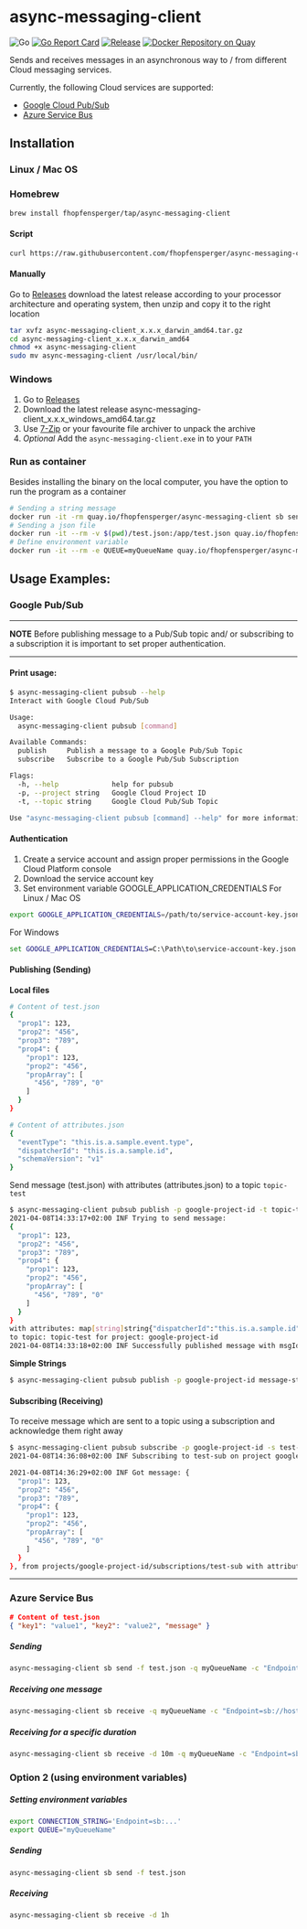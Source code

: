 # async-messaging-client
![Go](https://github.com/fhopfensperger/async-messaging-client/workflows/Go/badge.svg)
[![Go Report Card](https://goreportcard.com/badge/github.com/fhopfensperger/async-messaging-client)](https://goreportcard.com/report/github.com/fhopfensperger/async-messaging-client)
[![Release](https://img.shields.io/github/release/fhopfensperger/async-messaging-client.svg?style=flat-square)](https://github.com/fhopfensperger/async-messaging-client/releases/latest)
[![Docker Repository on Quay](https://img.shields.io/badge/Quay-repository-sucess "Docker Repository on Quay")](https://quay.io/repository/fhopfensperger/async-messaging-client)


Sends and receives messages in an asynchronous way to / from different Cloud messaging services.

Currently, the following Cloud services are supported:
- [Google Cloud Pub/Sub](https://cloud.google.com/pubsub)
- [Azure Service Bus](https://azure.microsoft.com/en-us/services/service-bus/)

## Installation
### Linux / Mac OS

### Homebrew

```bash
brew install fhopfensperger/tap/async-messaging-client
```

#### Script

```bash
curl https://raw.githubusercontent.com/fhopfensperger/async-messaging-client/main/get.sh | bash
```

#### Manually

Go to [Releases](https://github.com/fhopfensperger/async-messaging-client/releases) download the latest release according to your processor architecture and operating system, then unzip and copy it to the right location

```bash
tar xvfz async-messaging-client_x.x.x_darwin_amd64.tar.gz
cd async-messaging-client_x.x.x_darwin_amd64
chmod +x async-messaging-client
sudo mv async-messaging-client /usr/local/bin/
```
### Windows
1. Go to [Releases](https://github.com/fhopfensperger/async-messaging-client/releases)
2. Download the latest release async-messaging-client_x.x.x_windows_amd64.tar.gz
3. Use [7-Zip](https://www.7-zip.org/) or your favourite file archiver to unpack the archive
4. *Optional* Add the `async-messaging-client.exe` in to your `PATH`

### Run as container

Besides installing the binary on the local computer, you have the option to run the program as a container
```bash
# Sending a string message 
docker run -it -rm quay.io/fhopfensperger/async-messaging-client sb send -q myQueueName -c "Endpoint..." hello
# Sending a json file
docker run -it --rm -v $(pwd)/test.json:/app/test.json quay.io/fhopfensperger/async-messaging-client sb send -f test.json -q myQueueName -c "Endpoint..."
# Define environment variable
docker run -it --rm -e QUEUE=myQueueName quay.io/fhopfensperger/async-messaging-client sb receive -c "Endpoint..."
```

## Usage Examples:

### Google Pub/Sub

---
**NOTE**
Before publishing message to a Pub/Sub topic and/ or subscribing to a subscription it is important to set proper authentication.
___

#### Print usage:
````bash
$ async-messaging-client pubsub --help
Interact with Google Cloud Pub/Sub

Usage:
  async-messaging-client pubsub [command]

Available Commands:
  publish     Publish a message to a Google Pub/Sub Topic
  subscribe   Subscribe to a Google Pub/Sub Subscription

Flags:
  -h, --help             help for pubsub
  -p, --project string   Google Cloud Project ID
  -t, --topic string     Google Cloud Pub/Sub Topic

Use "async-messaging-client pubsub [command] --help" for more information about a command.
````

#### Authentication
1. Create a service account and assign proper permissions in the Google Cloud Platform console
2. Download the service account key
3. Set environment variable GOOGLE_APPLICATION_CREDENTIALS
For Linux / Mac OS
```bash
export GOOGLE_APPLICATION_CREDENTIALS=/path/to/service-account-key.json
```
For Windows
```cmd
set GOOGLE_APPLICATION_CREDENTIALS=C:\Path\to\service-account-key.json
```

#### Publishing (Sending)
**Local files**
```bash
# Content of test.json
{
  "prop1": 123,
  "prop2": "456",
  "prop3": "789",
  "prop4": {
    "prop1": 123,
    "prop2": "456",
    "propArray": [
      "456", "789", "0"
    ]
  }
}

# Content of attributes.json
{
  "eventType": "this.is.a.sample.event.type",
  "dispatcherId": "this.is.a.sample.id",
  "schemaVersion": "v1"
}
```
Send message (test.json) with attributes (attributes.json) to a topic `topic-test`
```bash
$ async-messaging-client pubsub publish -p google-project-id -t topic-test -f test.json -a attributes.json
2021-04-08T14:33:17+02:00 INF Trying to send message: 
{
  "prop1": 123,
  "prop2": "456",
  "prop3": "789",
  "prop4": {
    "prop1": 123,
    "prop2": "456",
    "propArray": [
      "456", "789", "0"
    ]
  }
}
with attributes: map[string]string{"dispatcherId":"this.is.a.sample.id", "eventType":"this.is.a.sample.event.type", "schemaVersion":"v1"}
to topic: topic-test for project: google-project-id
2021-04-08T14:33:18+02:00 INF Successfully published message with msgId: 2258869234167928 to projects/google-project-id/topics/topic-test 
```

**Simple Strings**
```bash
$ async-messaging-client pubsub publish -p google-project-id message-string
```
#### Subscribing (Receiving)

To receive message which are sent to a topic using a subscription and acknowledge them right away
```bash
$ async-messaging-client pubsub subscribe -p google-project-id -s test-sub
2021-04-08T14:36:08+02:00 INF Subscribing to test-sub on project google-project-id

2021-04-08T14:36:29+02:00 INF Got message: {
  "prop1": 123,
  "prop2": "456",
  "prop3": "789",
  "prop4": {
    "prop1": 123,
    "prop2": "456",
    "propArray": [
      "456", "789", "0"
    ]
  }
}, from projects/google-project-id/subscriptions/test-sub with attributes map[string]string{"dispatcherId":"this.is.a.sample.id", "eventType":"this.is.a.sample.event.type", "schemaVersion":"v1"} with message id 2258869234167928
```

---
### Azure Service Bus

```json
# Content of test.json
{ "key1": "value1", "key2": "value2", "message" }
```
##### **Sending**
```bash
async-messaging-client sb send -f test.json -q myQueueName -c "Endpoint=sb://host.servicebus.windows.net/;SharedAccessKeyName=..."
```
##### **Receiving one message**
```bash
async-messaging-client sb receive -q myQueueName -c "Endpoint=sb://host.servicebus.windows.net/;SharedAccessKeyName=..."
```

##### **Receiving for a specific duration**
```bash
async-messaging-client sb receive -d 10m -q myQueueName -c "Endpoint=sb://host.servicebus.windows.net/;SharedAccessKeyName=..."
```

### Option 2 (using environment variables)
##### **Setting environment variables**
```bash
export CONNECTION_STRING='Endpoint=sb:...'
export QUEUE="myQueueName"
```
##### **Sending**
```bash
async-messaging-client sb send -f test.json 
```
##### **Receiving**
```bash
async-messaging-client sb receive -d 1h
```

